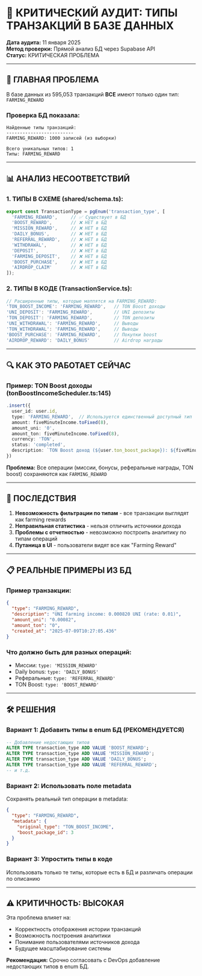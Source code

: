 # 🚨 КРИТИЧЕСКИЙ АУДИТ: ТИПЫ ТРАНЗАКЦИЙ В БАЗЕ ДАННЫХ

**Дата аудита:** 11 января 2025  
**Метод проверки:** Прямой анализ БД через Supabase API  
**Статус:** КРИТИЧЕСКАЯ ПРОБЛЕМА

---

## 🔴 ГЛАВНАЯ ПРОБЛЕМА

В базе данных из 595,053 транзакций **ВСЕ** имеют только один тип: `FARMING_REWARD`

### Проверка БД показала:
```
Найденные типы транзакций:
-------------------------
FARMING_REWARD: 1000 записей (из выборки)

Всего уникальных типов: 1
Типы: FARMING_REWARD
```

---

## 📊 АНАЛИЗ НЕСООТВЕТСТВИЙ

### 1. ТИПЫ В СХЕМЕ (shared/schema.ts):
```typescript
export const TransactionType = pgEnum('transaction_type', [
  'FARMING_REWARD',     // ✅ Существует в БД
  'BOOST_REWARD',       // ❌ НЕТ в БД
  'MISSION_REWARD',     // ❌ НЕТ в БД
  'DAILY_BONUS',        // ❌ НЕТ в БД
  'REFERRAL_REWARD',    // ❌ НЕТ в БД
  'WITHDRAWAL',         // ❌ НЕТ в БД
  'DEPOSIT',            // ❌ НЕТ в БД
  'FARMING_DEPOSIT',    // ❌ НЕТ в БД
  'BOOST_PURCHASE',     // ❌ НЕТ в БД
  'AIRDROP_CLAIM'       // ❌ НЕТ в БД
]);
```

### 2. ТИПЫ В КОДЕ (TransactionService.ts):
```typescript
// Расширенные типы, которые маппятся на FARMING_REWARD:
'TON_BOOST_INCOME': 'FARMING_REWARD',   // TON Boost доходы
'UNI_DEPOSIT': 'FARMING_REWARD',        // UNI депозиты
'TON_DEPOSIT': 'FARMING_REWARD',        // TON депозиты
'UNI_WITHDRAWAL': 'FARMING_REWARD',     // Выводы
'TON_WITHDRAWAL': 'FARMING_REWARD',     // Выводы
'BOOST_PURCHASE': 'FARMING_REWARD',     // Покупки boost
'AIRDROP_REWARD': 'DAILY_BONUS'         // Airdrop награды
```

---

## 🔍 КАК ЭТО РАБОТАЕТ СЕЙЧАС

### Пример: TON Boost доходы (tonBoostIncomeScheduler.ts:145)
```typescript
.insert({
  user_id: user.id,
  type: 'FARMING_REWARD',  // Используется единственный доступный тип
  amount: fiveMinuteIncome.toFixed(8),
  amount_uni: '0',
  amount_ton: fiveMinuteIncome.toFixed(8),
  currency: 'TON',
  status: 'completed',
  description: `TON Boost доход (${user.ton_boost_package}): ${fiveMinuteIncome.toFixed(6)} TON`
})
```

**Проблема:** Все операции (миссии, бонусы, реферальные награды, TON boost) сохраняются как `FARMING_REWARD`

---

## 🚨 ПОСЛЕДСТВИЯ

1. **Невозможность фильтрации по типам** - все транзакции выглядят как farming rewards
2. **Неправильная статистика** - нельзя отличить источники дохода
3. **Проблемы с отчетностью** - невозможно построить аналитику по типам операций
4. **Путаница в UI** - пользователи видят все как "Farming Reward"

---

## 📋 РЕАЛЬНЫЕ ПРИМЕРЫ ИЗ БД

### Пример транзакции:
```json
{
  "type": "FARMING_REWARD",
  "description": "UNI farming income: 0.000820 UNI (rate: 0.01)",
  "amount_uni": "0.00082",
  "amount_ton": "0",
  "created_at": "2025-07-09T10:27:05.436"
}
```

### Что должно быть для разных операций:
- Миссии: `type: 'MISSION_REWARD'`
- Daily bonus: `type: 'DAILY_BONUS'`
- Реферальные: `type: 'REFERRAL_REWARD'`
- TON Boost: `type: 'BOOST_REWARD'`

---

## 🛠️ РЕШЕНИЯ

### Вариант 1: Добавить типы в enum БД (РЕКОМЕНДУЕТСЯ)
```sql
-- Добавление недостающих типов
ALTER TYPE transaction_type ADD VALUE 'BOOST_REWARD';
ALTER TYPE transaction_type ADD VALUE 'MISSION_REWARD';
ALTER TYPE transaction_type ADD VALUE 'DAILY_BONUS';
ALTER TYPE transaction_type ADD VALUE 'REFERRAL_REWARD';
-- и т.д.
```

### Вариант 2: Использовать поле metadata
Сохранять реальный тип операции в metadata:
```json
{
  "type": "FARMING_REWARD",
  "metadata": {
    "original_type": "TON_BOOST_INCOME",
    "boost_package_id": 3
  }
}
```

### Вариант 3: Упростить типы в коде
Использовать только те типы, которые есть в БД и различать операции по описанию

---

## ⚠️ КРИТИЧНОСТЬ: ВЫСОКАЯ

Эта проблема влияет на:
- Корректность отображения истории транзакций
- Возможность построения аналитики
- Понимание пользователями источников дохода
- Будущее масштабирование системы

**Рекомендация:** Срочно согласовать с DevOps добавление недостающих типов в enum БД.
